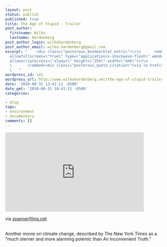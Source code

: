 ```yaml
---
layout: post
status: publish
published: true
title: The Age of Stupid - Trailer
post_author:
  firstname: Wilko
  lastname: Hardenberg
post_author_login: wilkohardenberg
post_author_email: wilko.hardenberg@gmail.com
excerpt: "    <div class=\"posterous_bookmarklet_entry\">\r\n      <embed src=\"http://vimeo.com/moogaloop.swf?clip_id=2992103&amp;server=vimeo.com&amp;show_title=0&amp;show_byline=0&amp;show_portrait=0&amp;color=&amp;fullscreen=1\"
  allowfullscreen=\"true\" type=\"application/x-shockwave-flash\" wmode=\"transparent\"
  allowscriptaccess=\"always\" height=\"254\" width=\"446\">\r\n             \r\n
  \       </embed><div class=\"posterous_quote_citation\">via <a href=\"http://www.spannerfilms.net/films/ageofstupid\">spannerfilms.net</a></div>\r\n
  \   "
wordpress_id: 141
wordpress_url: http://www.wilkohardenberg.net/the-age-of-stupid-trailer/
date: '2010-08-31 12:41:11 -0500'
date_gmt: '2010-08-31 10:41:11 -0500'
categories:

- blog
tags:
- environment
- documentary
comments: []
---
```

<div class="posterous_bookmarklet_entry">
      <embed src="http://vimeo.com/moogaloop.swf?clip_id=2992103&amp;server=vimeo.com&amp;show_title=0&amp;show_byline=0&amp;show_portrait=0&amp;color=&amp;fullscreen=1" allowfullscreen="true" type="application/x-shockwave-flash" wmode="transparent" allowscriptaccess="always" height="254" width="446"></p>
<p>        </embed>
<div class="posterous_quote_citation">via <a href="http://www.spannerfilms.net/films/ageofstupid">spannerfilms.net</a></div><br />
    <a id="more"></a><a id="more-141"></a>
<p>Another movie on climate change, described by The New York Times as a "much sterner and more alarming polemic than An Inconvenient Truth."</p></div>
